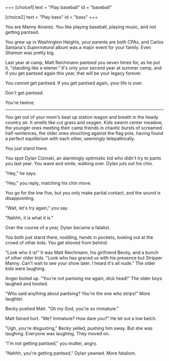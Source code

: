 +++
[choice1]
  text = "Play baseball"
  id = "baseball"

[choice2]
  text = "Play bass"
  id = "bass"
+++

You are Manny Alvarez. You like playing baseball, playing music, and not
getting pantsed.

You grew up in Washington Heights, your parents are both CPAs, and
Carlos Santana's _Supernatural_ album was a major event for your family.
Even _Shaman_ was pretty big.

Last year at camp, Matt Reichmann pantsed you seven times for, as he put
it, "standing like a wiener." It's only your second year at summer camp,
and if you get pantsed again this year, that will be your legacy forever.

You *cannot* get pantsed. If you get pantsed again, your life is over.

Don't get pantsed.

You're twelve.

---

You get out of your mom's beat up station wagon and breath in the heady
country air. It smells like cut grass and oxygen. Kids swarm center
meadow, the younger ones meeting their camp friends in chaotic bursts
of screamed half-sentences, the older ones slouching against the flag
pole, having found a perfect equilibrium with each other, seemingly
telepathically.

You just stand there.

You spot Dylan Cizinski, an alarmingly optimistic kid who didn't try to
pants you last year. You wave and smile, walking over. Dylan juts out
his chin.

"Hey," he says.

"Hey," you reply, matching his chin move.

You go for the low five, but you only make partial contact, and the
sound is disappointing.

"Wait, let's try again," you say.

"Nahhh, it is what it is."

Over the course of a year, Dylan became a fatalist.

You both just stand there, nodding, hands in pockets, looking out at the
crowd of other kids. You get shoved from behind.

"Look who it is!" It was Matt Reichmann, his girlfriend Becky, and a
bunch of other older kids. "Look who has graced us with his presence
but Stripper Manny. Can't wait to see your show later. I heard it's all
nude." The older kids were laughing.

Anger boiled up. "You're not pantsing me again, dick head!" The older
boys laughed and hooted.

"Who said anything about pantsing? *You're* the one who strips!" More
laughter.

Becky pushed Matt. "Oh my God, you're so immature."

Matt fained hurt. "Me? Immature? How dare you?" He let out a low belch.

"Ugh, you're disgusting," Becky yelled, pushing him away. But she was
laughing. Everyone was laughing. They moved on.

"I'm not getting pantsed," you mutter, angry.

"Nahhh, you're getting pantsed," Dylan yawned. More fatalism.

<!--
Poker
Canoeing
Midnight Swim
Locker Room
Baseball
Talent Show
-->
